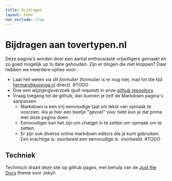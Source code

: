 ```yaml
---
title: Bijdragen
layout: home
nav_exclude: true
---
```


# Bijdragen aan tovertypen.nl

Deze pagina's worden door een aantal enthousiaste vrijwilligers gemaakt en zo goed mogelijk up to date gehouden. Zijn er dingen die niet kloppen? Daar hebben we meerdere opties voor:
  - Laat het weten via _dit formulier_ (formulier is er nog niet, mail tot die tijd herman@kopinga.nl direct). #TODO
  - Doe een wijzigingsverzoek (pull request) in onze [github repository](https://github.com/HermanKopinga/tovertypen-nl/).
  - Vraag toegang tot de github, dan kunnen je zelf de Markdown pagina's aanpassen.
    - Markdown is een vrij eenvoudige taal om tekst van opmaak te voorzien. Als je hier een beetje "gevoel" voor hebt kun je dat prima met deze pagina doen.
    - Eenvoudiger kan het zijn om chatgpt in te zetten om opmaak om te zetten.
    - Er zijn ook diverse online markdown editors die je kunt gebruiken. Een krachtige is: voorbeeld een eenvoudige is: voorbeeld. #TODO

## Techniek
Technisch draait deze site op github pages, met behulp van de [Just the Docs](https://github.com/just-the-docs/just-the-docs) theme voor Jekyll.
